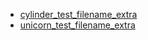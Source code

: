 * [cylinder_test_filename_extra](cylinder_test_filename_extra)
* [unicorn_test_filename_extra](unicorn_test_filename_extra)
